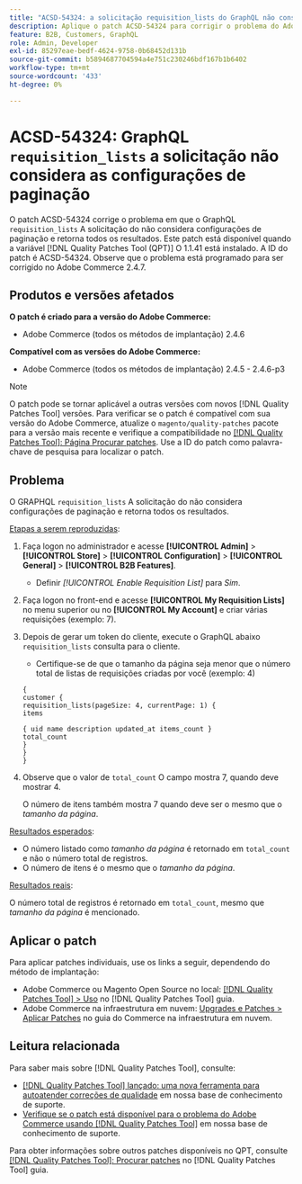 ```yaml
---
title: "ACSD-54324: a solicitação requisition_lists do GraphQL não considera configurações de paginação"
description: Aplique o patch ACSD-54324 para corrigir o problema do Adobe Commerce em que a solicitação "requisition_lists" do GraphQL não considera configurações de paginação e retorna todos os resultados.
feature: B2B, Customers, GraphQL
role: Admin, Developer
exl-id: 85297eae-bedf-4624-9758-0b68452d131b
source-git-commit: b5894687704594a4e751c230246bdf167b1b6402
workflow-type: tm+mt
source-wordcount: '433'
ht-degree: 0%

---
```


# ACSD-54324: GraphQL `requisition_lists` a solicitação não considera as configurações de paginação

O patch ACSD-54324 corrige o problema em que o GraphQL `requisition_lists` A solicitação do não considera configurações de paginação e retorna todos os resultados. Este patch está disponível quando a variável [!DNL Quality Patches Tool (QPT)] O 1.1.41 está instalado. A ID do patch é ACSD-54324. Observe que o problema está programado para ser corrigido no Adobe Commerce 2.4.7.

## Produtos e versões afetados

**O patch é criado para a versão do Adobe Commerce:**

* Adobe Commerce (todos os métodos de implantação) 2.4.6

**Compatível com as versões do Adobe Commerce:**

* Adobe Commerce (todos os métodos de implantação) 2.4.5 - 2.4.6-p3

>[!NOTE]
>
>O patch pode se tornar aplicável a outras versões com novos [!DNL Quality Patches Tool] versões. Para verificar se o patch é compatível com sua versão do Adobe Commerce, atualize o `magento/quality-patches` pacote para a versão mais recente e verifique a compatibilidade no [[!DNL Quality Patches Tool]: Página Procurar patches](https://experienceleague.adobe.com/tools/commerce-quality-patches/index.html). Use a ID do patch como palavra-chave de pesquisa para localizar o patch.

## Problema

O GRAPHQL `requisition_lists` A solicitação do não considera configurações de paginação e retorna todos os resultados.

<u>Etapas a serem reproduzidas</u>:

1. Faça logon no administrador e acesse **[!UICONTROL Admin]** > **[!UICONTROL Store]** > **[!UICONTROL Configuration]** > **[!UICONTROL General]** > **[!UICONTROL B2B Features]**.

   * Definir *[!UICONTROL Enable Requisition List]* para *Sim*.

1. Faça logon no front-end e acesse **[!UICONTROL My Requisition Lists]** no menu superior ou no **[!UICONTROL My Account]** e criar várias requisições (exemplo: 7).
1. Depois de gerar um token do cliente, execute o GraphQL abaixo `requisition_lists` consulta para o cliente.

   * Certifique-se de que o tamanho da página seja menor que o número total de listas de requisições criadas por você (exemplo: 4)

   ```
   {
   customer {
   requisition_lists(pageSize: 4, currentPage: 1) {
   items
   
   { uid name description updated_at items_count }
   total_count
   }
   }
   }
   ```

1. Observe que o valor de `total_count` O campo mostra 7, quando deve mostrar 4.

   O número de itens também mostra 7 quando deve ser o mesmo que o *tamanho da página*.

<u>Resultados esperados</u>:

* O número listado como *tamanho da página* é retornado em `total_count` e não o número total de registros.
* O número de itens é o mesmo que o *tamanho da página*.

<u>Resultados reais</u>:

O número total de registros é retornado em `total_count`, mesmo que *tamanho da página* é mencionado.

## Aplicar o patch

Para aplicar patches individuais, use os links a seguir, dependendo do método de implantação:

* Adobe Commerce ou Magento Open Source no local: [[!DNL Quality Patches Tool] > Uso](https://experienceleague.adobe.com/docs/commerce-operations/tools/quality-patches-tool/usage.html) no [!DNL Quality Patches Tool] guia.
* Adobe Commerce na infraestrutura em nuvem: [Upgrades e Patches > Aplicar Patches](https://experienceleague.adobe.com/docs/commerce-cloud-service/user-guide/develop/upgrade/apply-patches.html) no guia do Commerce na infraestrutura em nuvem.

## Leitura relacionada

Para saber mais sobre [!DNL Quality Patches Tool], consulte:

* [[!DNL Quality Patches Tool] lançado: uma nova ferramenta para autoatender correções de qualidade](/help/announcements/adobe-commerce-announcements/magento-quality-patches-released-new-tool-to-self-serve-quality-patches.md) em nossa base de conhecimento de suporte.
* [Verifique se o patch está disponível para o problema do Adobe Commerce usando [!DNL Quality Patches Tool]](/help/support-tools/patches-available-in-qpt-tool/check-patch-for-magento-issue-with-magento-quality-patches.md) em nossa base de conhecimento de suporte.

Para obter informações sobre outros patches disponíveis no QPT, consulte [[!DNL Quality Patches Tool]: Procurar patches](https://experienceleague.adobe.com/tools/commerce-quality-patches/index.html) no [!DNL Quality Patches Tool] guia.
